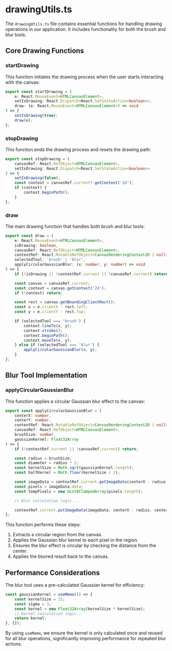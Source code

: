 # drawingUtils.ts

The `drawingUtils.ts` file contains essential functions for handling drawing operations in our application. It includes functionality for both the brush and blur tools.

## Core Drawing Functions

### startDrawing

This function initiates the drawing process when the user starts interacting with the canvas:

```typescript
export const startDrawing = (
    e: React.MouseEvent<HTMLCanvasElement>,
    setIsDrawing: React.Dispatch<React.SetStateAction<boolean>>,
    draw: (e: React.MouseEvent<HTMLCanvasElement>) => void
) => {
    setIsDrawing(true);
    draw(e);
};
```

### stopDrawing

This function ends the drawing process and resets the drawing path:

```typescript
export const stopDrawing = (
    canvasRef: React.RefObject<HTMLCanvasElement>,
    setIsDrawing: React.Dispatch<React.SetStateAction<boolean>>
) => {
    setIsDrawing(false);
    const context = canvasRef.current?.getContext('2d');
    if (context) {
        context.beginPath();
    }
};
```

### draw

The main drawing function that handles both brush and blur tools:

```typescript
export const draw = (
    e: React.MouseEvent<HTMLCanvasElement>,
    isDrawing: boolean,
    canvasRef: React.RefObject<HTMLCanvasElement>,
    contextRef: React.MutableRefObject<CanvasRenderingContext2D | null>,
    selectedTool: 'brush' | 'blur',
    applyCircularGaussianBlur: (x: number, y: number) => void
) => {
    if (!isDrawing || !contextRef.current || !canvasRef.current) return;

    const canvas = canvasRef.current;
    const context = canvas.getContext('2d');
    if (!context) return;

    const rect = canvas.getBoundingClientRect();
    const x = e.clientX - rect.left;
    const y = e.clientY - rect.top;

    if (selectedTool === 'brush') {
        context.lineTo(x, y);
        context.stroke();
        context.beginPath();
        context.moveTo(x, y);
    } else if (selectedTool === 'blur') {
        applyCircularGaussianBlur(x, y);
    }
};
```

## Blur Tool Implementation

### applyCircularGaussianBlur

This function applies a circular Gaussian blur effect to the canvas:

```typescript
export const applyCircularGaussianBlur = (
    centerX: number,
    centerY: number,
    contextRef: React.MutableRefObject<CanvasRenderingContext2D | null>,
    canvasRef: React.RefObject<HTMLCanvasElement>,
    brushSize: number,
    gaussianKernel: Float32Array
) => {
    if (!contextRef.current || !canvasRef.current) return;

    const radius = brushSize;
    const diameter = radius * 2;
    const kernelSize = Math.sqrt(gaussianKernel.length);
    const halfKernel = Math.floor(kernelSize / 2);

    const imageData = contextRef.current.getImageData(centerX - radius, centerY - radius, diameter, diameter);
    const pixels = imageData.data;
    const tempPixels = new Uint8ClampedArray(pixels.length);

    // Blur calculation logic...

    contextRef.current.putImageData(imageData, centerX - radius, centerY - radius);
};
```

This function performs these steps:
1. Extracts a circular region from the canvas.
2. Applies the Gaussian blur kernel to each pixel in the region.
3. Ensures the blur effect is circular by checking the distance from the center.
4. Applies the blurred result back to the canvas.

## Performance Considerations

The blur tool uses a pre-calculated Gaussian kernel for efficiency:

```typescript
const gaussianKernel = useMemo(() => {
    const kernelSize = 15;
    const sigma = 3;
    const kernel = new Float32Array(kernelSize * kernelSize);
    // Kernel calculation logic...
    return kernel;
}, []);
```

By using `useMemo`, we ensure the kernel is only calculated once and reused for all blur operations, significantly improving performance for repeated blur actions.
